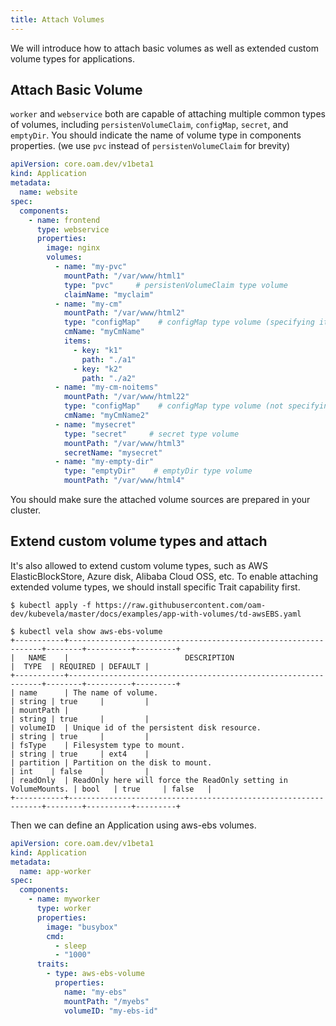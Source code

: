```yaml
---
title: Attach Volumes
---
```


We will introduce how to attach basic volumes as well as extended custom
volume types for applications.

## Attach Basic Volume

`worker` and `webservice` both are capable of attaching multiple common types of
volumes, including `persistenVolumeClaim`, `configMap`, `secret`, and `emptyDir`. 
You should indicate the name of volume type in components properties. 
(we use `pvc` instead of `persistenVolumeClaim` for brevity)

```yaml
apiVersion: core.oam.dev/v1beta1
kind: Application
metadata:
  name: website
spec:
  components:
    - name: frontend
      type: webservice
      properties:
        image: nginx
        volumes:
          - name: "my-pvc"    
            mountPath: "/var/www/html1" 
            type: "pvc"     # persistenVolumeClaim type volume
            claimName: "myclaim"
          - name: "my-cm"    
            mountPath: "/var/www/html2"
            type: "configMap"    # configMap type volume (specifying items)
            cmName: "myCmName"
            items:
              - key: "k1"
                path: "./a1"
              - key: "k2"
                path: "./a2"
          - name: "my-cm-noitems"
            mountPath: "/var/www/html22"
            type: "configMap"    # configMap type volume (not specifying items)
            cmName: "myCmName2"
          - name: "mysecret"
            type: "secret"     # secret type volume
            mountPath: "/var/www/html3"
            secretName: "mysecret"
          - name: "my-empty-dir"
            type: "emptyDir"    # emptyDir type volume
            mountPath: "/var/www/html4"
```

You should make sure the attached volume sources are prepared in your cluster.

## Extend custom volume types and attach

It's also allowed to extend custom volume types, such as AWS ElasticBlockStore,
Azure disk, Alibaba Cloud OSS, etc.
To enable attaching extended volume types, we should install specific Trait
capability first.

```shell
$ kubectl apply -f https://raw.githubusercontent.com/oam-dev/kubevela/master/docs/examples/app-with-volumes/td-awsEBS.yaml
```

```shell
$ kubectl vela show aws-ebs-volume
+-----------+----------------------------------------------------------------+--------+----------+---------+
|   NAME    |                          DESCRIPTION                           |  TYPE  | REQUIRED | DEFAULT |
+-----------+----------------------------------------------------------------+--------+----------+---------+
| name      | The name of volume.                                            | string | true     |         |
| mountPath |                                                                | string | true     |         |
| volumeID  | Unique id of the persistent disk resource.                     | string | true     |         |
| fsType    | Filesystem type to mount.                                      | string | true     | ext4    |
| partition | Partition on the disk to mount.                                | int    | false    |         |
| readOnly  | ReadOnly here will force the ReadOnly setting in VolumeMounts. | bool   | true     | false   |
+-----------+----------------------------------------------------------------+--------+----------+---------+
```

Then we can define an Application using aws-ebs volumes.
```yaml
apiVersion: core.oam.dev/v1beta1
kind: Application
metadata:
  name: app-worker
spec:
  components:
    - name: myworker
      type: worker
      properties:
        image: "busybox"
        cmd:
          - sleep
          - "1000"
      traits:
        - type: aws-ebs-volume
          properties:
            name: "my-ebs"
            mountPath: "/myebs"
            volumeID: "my-ebs-id"
```
